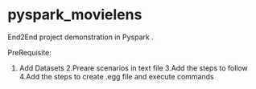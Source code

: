 # pyspark_movielens
End2End project demonstration in Pyspark .

PreRequisite:
1. Add Datasets
2.Preare scenarios in text file 
3.Add the steps to follow
4.Add the steps to create .egg file and execute commands 
